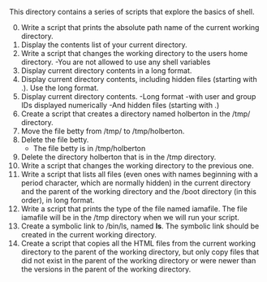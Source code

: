 This directory contains a series of scripts that explore the basics of shell.

0. Write a script that prints the absolute path name of the current working directory.
1. Display the contents list of your current directory.
2. Write a script that changes the working directory to the users home directory.
	-You are not allowed to use any shell variables
3. Display current directory contents in a long format.
4. Display current directory contents, including hidden files (starting with .). Use the long format.
5. Display current directory contents.
	-Long format
	-with user and group IDs displayed numerically
	-And hidden files (starting with .)
6. Create a script that creates a directory named holberton in the /tmp/ directory.
7. Move the file betty from /tmp/ to /tmp/holberton.
8. Delete the file betty.
	- The file betty is in /tmp/holberton
9. Delete the directory holberton that is in the /tmp directory.
10. Write a script that changes the working directory to the previous one.
11. Write a script that lists all files (even ones with names beginning with a period character, which are normally
	hidden) in the current directory and the parent of the working directory and the /boot directory (in this order), 
	in long format.
12. Write a script that prints the type of the file named iamafile. The file iamafile will be in the /tmp directory
 when we will run your script.
13. Create a symbolic link to /bin/ls, named __ls__. The symbolic link should be created in the current working directory.
14. Create a script that copies all the HTML files from the current working directory to the parent of the working directory, but only copy files that did not exist in the parent of the working directory or were newer than the versions in the parent of the working directory.
